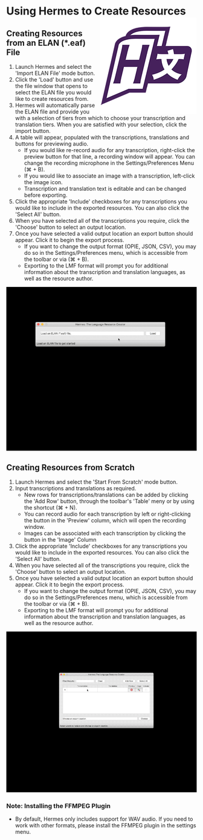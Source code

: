# Using Hermes to Create Resources <img src="../src/img/icon-5-256.png" align="right"/>

## Creating Resources from an ELAN (*.eaf) File

1. Launch Hermes and select the 'Import ELAN File' mode button.
2. Click the 'Load' button and use the file window that opens to select the 
ELAN file you would like to create resources from.
3. Hermes will automatically parse the ELAN file and provide you with a selection
of tiers from which to choose your transcription and translation tiers. When you
are satisfied with your selection, click the import button.
4. A table will appear, populated with the transcriptions, translations and buttons
for previewing audio.
    - If you would like re-record audio for any transcription, right-click the preview
    button for that line, a recording window will appear. You can change the recording
    microphone in the Settings/Preferences Menu (⌘ + B).
    - If you would like to associate an image with a transcription, left-click the image
    icon.
    - Transcription and translation text is editable and can be changed before exporting.
5. Click the appropriate 'Include' checkboxes for any transcriptions you would like to 
include in the exported resources. You can also click the 'Select All' button.
6. When you have selected all of the transcriptions you require, click the 'Choose' button
to select an output location.
7. Once you have selected a valid output location an export button should appear. Click it
to begin the export process.
    -  If you want to change the output format (OPIE, JSON, CSV), you may do so in the
    Settings/Preferences menu, which is accessible from the toolbar or via (⌘ + B).
    -  Exporting to the LMF format will prompt you for additional information about the
    transcription and translation languages, as well as the resource author.
    
<p align="centre">
<img src="img/elan-example.gif" width="590"/>
</p>
    
## Creating Resources from Scratch
1. Launch Hermes and select the 'Start From Scratch' mode button.
2. Input transcriptions and translations as required.
    - New rows for transcriptions/translations can be added by clicking the 'Add Row'
    button, through the toolbar's 'Table' meny or by using the shortcut (⌘ + N).
    - You can record audio for each transcription by left or right-clicking the button
    in the 'Preview' column, which will open the recording window.
    - Images can be associated with each transcription by clicking the button in the 
    'Image' Column
3. Click the appropriate 'Include' checkboxes for any transcriptions you would like to 
include in the exported resources. You can also click the 'Select All' button.
4. When you have selected all of the transcriptions you require, click the 'Choose' button
to select an output location.
5. Once you have selected a valid output location an export button should appear. Click it
to begin the export process.
    -  If you want to change the output format (OPIE, JSON, CSV), you may do so in the
    Settings/Preferences menu, which is accessible from the toolbar or via (⌘ + B).
    -  Exporting to the LMF format will prompt you for additional information about the
    transcription and translation languages, as well as the resource author.
    
<p align="centre">
<img src="img/scratch-example.gif" width="590"/>
</p>

### Note: Installing the FFMPEG Plugin
- By default, Hermes only includes support for WAV audio.
If you need to work with other formats, please install the FFMPEG plugin
in the settings menu.
